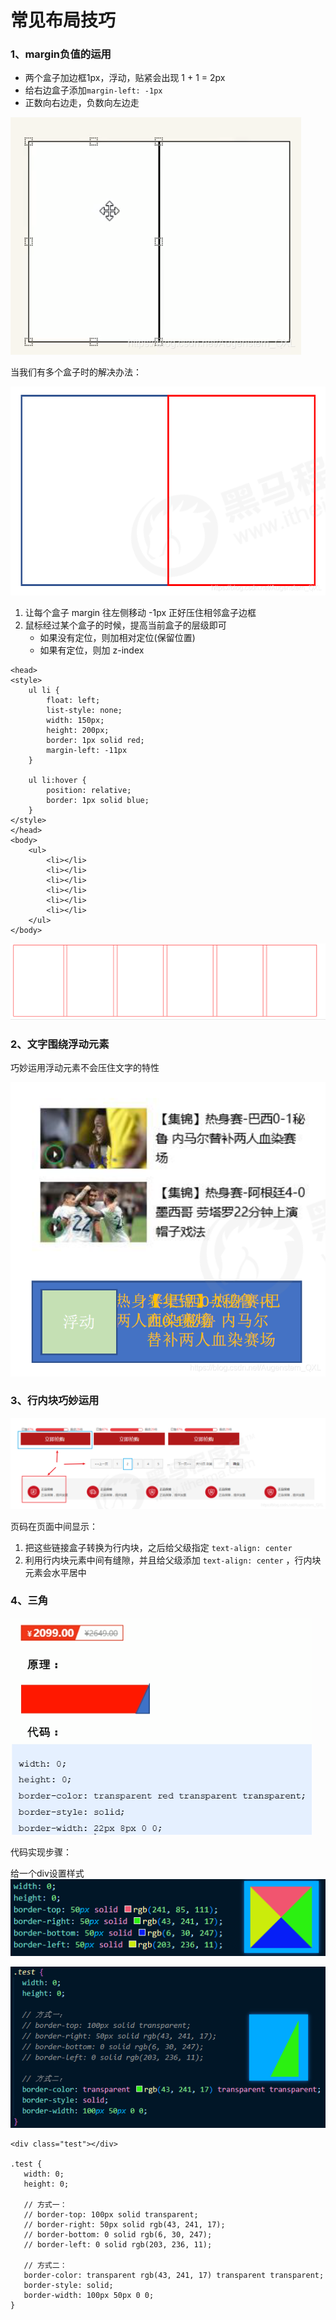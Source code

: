 # 常见布局技巧

### 1、margin负值的运用

* 两个盒子加边框1px，浮动，贴紧会出现 1 + 1 = 2px
* 给右边盒子添加`margin-left: -1px`
* 正数向右边走，负数向左边走

![](./images/20-常见布局技巧-20230905162953879.png)

当我们有多个盒子时的解决办法：

![](./images/20-常见布局技巧-20230905162954409.png)

1. 让每个盒子 margin 往左侧移动 -1px 正好压住相邻盒子边框
2. 鼠标经过某个盒子的时候，提高当前盒子的层级即可
    * 如果没有定位，则加相对定位(保留位置)
    * 如果有定位，则加 z-index

```
<head>
<style>
    ul li {
        float: left;
        list-style: none;
        width: 150px;
        height: 200px;
        border: 1px solid red;
        margin-left: -11px
    }
    
    ul li:hover {
        position: relative;
        border: 1px solid blue;
    }
</style>
</head>
<body>
    <ul>
        <li></li>
        <li></li>
        <li></li>
        <li></li>
        <li></li>
        <li></li>
    </ul>
</body>
```

![](./images/20-常见布局技巧-20230905162954435.png)

### 2、文字围绕浮动元素

巧妙运用浮动元素不会压住文字的特性

![](./images/20-常见布局技巧-20230905162954486.png)

### 3、行内块巧妙运用

![](./images/20-常见布局技巧-20230905162954519.png)

页码在页面中间显示：

1. 把这些链接盒子转换为行内块，之后给父级指定 `text-align: center`
2. 利用行内块元素中间有缝隙，并且给父级添加 `text-align: center` ，行内块元素会水平居中

### 4、三角

![](./images/20-常见布局技巧-1693903445854.png)

代码实现步骤：

给一个div设置样式
![](./images/20-常见布局技巧-1693903847108.png)

![](./images/20-常见布局技巧-1693904020862.png)

```
<div class="test"></div>

.test {
   width: 0;
   height: 0;
   
   // 方式一：
   // border-top: 100px solid transparent;
   // border-right: 50px solid rgb(43, 241, 17);
   // border-bottom: 0 solid rgb(6, 30, 247);
   // border-left: 0 solid rgb(203, 236, 11);
   
   // 方式二：
   border-color: transparent rgb(43, 241, 17) transparent transparent;
   border-style: solid;
   border-width: 100px 50px 0 0;
}
```